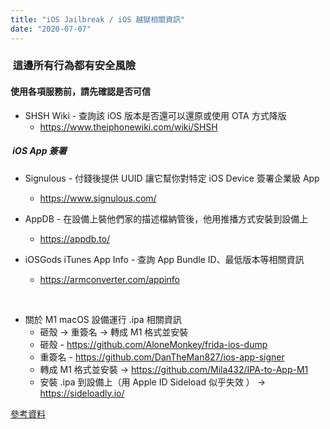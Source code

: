 ```yaml
---
title: "iOS Jailbreak / iOS 越獄相關資訊"
date: "2020-07-07"
---
```


###  這邊所有行為都有安全風險

#### 使用各項服務前，請先確認是否可信


* SHSH Wiki - 查詢該 iOS 版本是否還可以還原或使用 OTA 方式降版
    * https://www.theiphonewiki.com/wiki/SHSH 

#####  iOS App 簽署

* Signulous - 付錢後提供 UUID 讓它幫你對特定 iOS Device 簽署企業級 App
    * https://www.signulous.com/

* AppDB - 在設備上裝他們家的描述檔納管後，他用推播方式安裝到設備上
    * https://appdb.to/

* iOSGods iTunes App Info - 查詢 App Bundle ID、最低版本等相關資訊
    * https://armconverter.com/appinfo

</br>

* 關於 M1 macOS 設備運行 .ipa 相關資訊
    * 砸殼 -> 重簽名 -> 轉成 M1 格式並安裝  
    * 砸殼 - https://github.com/AloneMonkey/frida-ios-dump  
    * 重簽名 - https://github.com/DanTheMan827/ios-app-signer  
    * 轉成 M1 格式並安裝 -> https://github.com/Mila432/IPA-to-App-M1  
    * 安裝 .ipa 到設備上（用 Apple ID Sideload 似乎失效 ） -> https://sideloadly.io/  

[參考資料](http://webcache.googleusercontent.com/search?q=cache:pVYEC4j6P3QJ:www.bilibili.com/read/cv11269731+&cd=1&hl=zh-TW&ct=clnk&gl=tw)


</br>
